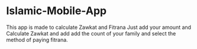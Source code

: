 # Islamic-Mobile-App
This app is made to calculate Zawkat and Fitrana
Just add your amount and Calculate Zawkat and add add the count of your family and select the method of paying fitrana.
